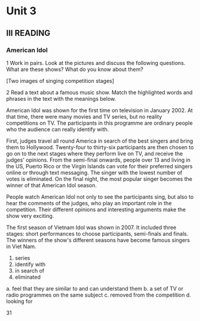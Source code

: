 # Unit 3

## III READING

### American Idol

1 Work in pairs. Look at the pictures and discuss the following questions.
What are these shows? What do you know about them?

[Two images of singing competition stages]

2 Read a text about a famous music show. Match the highlighted words and phrases in the text with the meanings below.

American Idol was shown for the first time on television in January 2002. At that time, there were many movies and TV series, but no reality competitions on TV. The participants in this programme are ordinary people who the audience can really identify with.

First, judges travel all round America in search of the best singers and bring them to Hollywood. Twenty-four to thirty-six participants are then chosen to go on to the next stages where they perform live on TV, and receive the judges' opinions. From the semi-final onwards, people over 13 and living in the US, Puerto Rico or the Virgin Islands can vote for their preferred singers online or through text messaging. The singer with the lowest number of votes is eliminated. On the final night, the most popular singer becomes the winner of that American Idol season.

People watch American Idol not only to see the participants sing, but also to hear the comments of the judges, who play an important role in the competition. Their different opinions and interesting arguments make the show very exciting.

The first season of Vietnam Idol was shown in 2007. It included three stages: short performances to choose participants, semi-finals and finals. The winners of the show's different seasons have become famous singers in Viet Nam.

1. series
2. identify with
3. in search of
4. eliminated

a. feel that they are similar to and can understand them
b. a set of TV or radio programmes on the same subject
c. removed from the competition
d. looking for

31